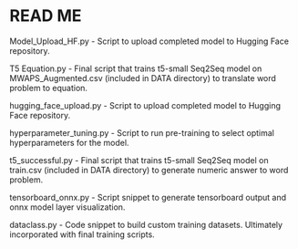 # READ ME

Model_Upload_HF.py - Script to upload completed model to Hugging Face repository.

T5 Equation.py - Final script that trains t5-small Seq2Seq model on MWAPS_Augmented.csv (included in DATA directory) to translate word problem to equation.

hugging_face_upload.py - Script to upload completed model to Hugging Face repository.

hyperparameter_tuning.py - Script to run pre-training to select optimal hyperparameters for the model.

t5_successful.py - Final script that trains t5-small Seq2Seq model on train.csv (included in DATA directory) to generate numeric answer to word problem.

tensorboard_onnx.py - Script snippet to generate tensorboard output and onnx model layer visualization.

dataclass.py - Code snippet to build custom training datasets. Ultimately incorporated with final training scripts.

